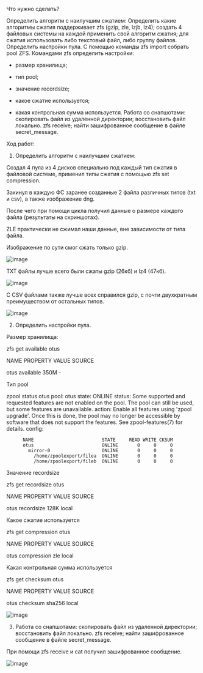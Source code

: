 Что нужно сделать?

Определить алгоритм с наилучшим сжатием:
Определить какие алгоритмы сжатия поддерживает zfs (gzip, zle, lzjb, lz4);
создать 4 файловых системы на каждой применить свой алгоритм сжатия;
для сжатия использовать либо текстовый файл, либо группу файлов.
Определить настройки пула.
С помощью команды zfs import собрать pool ZFS.
Командами zfs определить настройки:
   
- размер хранилища;
    
- тип pool;
    
- значение recordsize;
   
- какое сжатие используется;
   
- какая контрольная сумма используется.
Работа со снапшотами:
скопировать файл из удаленной директории;
восстановить файл локально. zfs receive;
найти зашифрованное сообщение в файле secret_message.

Ход работ:

1. Определить алгоритм с наилучшим сжатием:

Создал 4 пула из 4 дисков специально под каждый тип сжатия в файловой системе, применил типы сжатия с помощью zfs set compression.

Закинул в каждую ФС заранее созданные 2 файла различных типов (txt и csv), а также изображение dng.

После чего при помощи цикла получил данные о размере каждого файла (результаты на скриншотах).

ZLE практически не сжимал наши данные, вне зависимости от типа файла.

Изображение по сути смог сжать только gzip.

![image](https://github.com/user-attachments/assets/13eac0b7-60fc-44d5-a020-e4e0c1955dfb)

TXT файлы лучше всего были сжаты gzip (26кб) и lz4 (47кб).

![image](https://github.com/user-attachments/assets/16246fd9-a0cc-48b9-b38a-f1d0d628d3f9)


С CSV файлами также лучше всех справился gzip, с почти двухкратным преимуществом от остальных типов.

![image](https://github.com/user-attachments/assets/da4a19a1-8273-442f-9bd9-bdd9e5ed56ba)


2. Определить настройки пула.

Размер хранилища:

zfs get available otus

NAME  PROPERTY   VALUE  SOURCE

otus  available  350M   -

Тип pool

 zpool status otus
  pool: otus
  state: ONLINE
  status: Some supported and requested features are not enabled on the pool.
          The pool can still be used, but some features are unavailable.
  action: Enable all features using 'zpool upgrade'. Once this is done,
          the pool may no longer be accessible by software that does not support
          the features. See zpool-features(7) for details.
  config:

          NAME                         STATE     READ WRITE CKSUM
          otus                         ONLINE       0     0     0
            mirror-0                   ONLINE       0     0     0
              /home/zpoolexport/filea  ONLINE       0     0     0
              /home/zpoolexport/fileb  ONLINE       0     0     0

Значение recordsize

 zfs get recordsize otus
 
NAME  PROPERTY    VALUE    SOURCE

otus  recordsize  128K     local

Какое сжатие используется

zfs get compression otus

NAME  PROPERTY     VALUE           SOURCE

otus  compression  zle             local

Какая контрольная сумма используется

 zfs get checksum otus
 
NAME  PROPERTY  VALUE      SOURCE

otus  checksum  sha256     local

![image](https://github.com/user-attachments/assets/72b3e8e2-6bf3-4fa2-a64c-60a91c5c0e03)


3. Работа со снапшотами:
скопировать файл из удаленной директории;
восстановить файл локально. zfs receive;
найти зашифрованное сообщение в файле secret_message.

При помощи zfs receive и cat получил зашифрованное сообщение.

![image](https://github.com/user-attachments/assets/60757c7e-655d-4709-a300-e1ecb31fc591)

